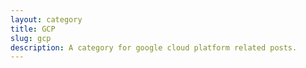 ```yaml
---
layout: category
title: GCP
slug: gcp
description: A category for google cloud platform related posts.
---
```


